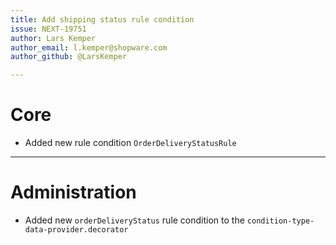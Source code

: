 ```yaml
---
title: Add shipping status rule condition
issue: NEXT-19751
author: Lars Kemper
author_email: l.kemper@shopware.com
author_github: @LarsKemper

---
```

# Core
* Added new rule condition `OrderDeliveryStatusRule`
___
# Administration
* Added new `orderDeliveryStatus` rule condition to the `condition-type-data-provider.decorator`
